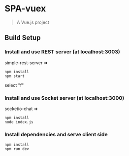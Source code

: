 # SPA-vuex

> A Vue.js project

## Build Setup

### Install and use REST server (at localhost:3003)
simple-rest-server =>
````
npm install
npm start
````
select "f"

### Install and use Socket server (at localhost:3000)
socketio-chat =>
````
npm install
node index.js
````

### Install dependencies and serve client side
``` 
npm install
npm run dev
```
